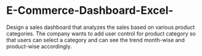 # E-Commerce-Dashboard-Excel-
Design a sales dashboard that analyzes the sales based on various product categories. The company wants to add user control for product category so that users can select a category and can see the trend month-wise and product-wise accordingly.

